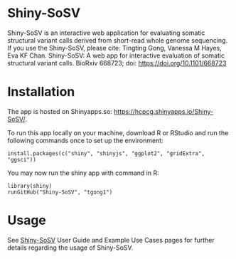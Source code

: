 # Shiny-SoSV

Shiny-SoSV is an interactive web application for evaluating somatic structural variant calls derived from short-read whole genome sequencing. 
If you use the Shiny-SoSV, please cite:
Tingting Gong, Vanessa M Hayes, Eva KF Chan. Shiny-SoSV: A web app for interactive evaluation of somatic structural variant calls. BioRxiv 668723; doi: https://doi.org/10.1101/668723

# Installation
The app is hosted on Shinyapps.so: https://hcpcg.shinyapps.io/Shiny-SoSV/.

To run this app locally on your machine, download R or RStudio and run the following commands once to set up the environment:
```
install.packages(c("shiny", "shinyjs", "ggplot2", "gridExtra", "ggsci"))
```
You may now run the shiny app with command in R:
```
library(shiny)
runGitHub("Shiny-SoSV", "tgong1")
```

# Usage
See [Shiny-SoSV](https://hcpcg.shinyapps.io/Shiny-SoSV/) User Guide and Example Use Cases pages for further details regarding the usage of Shiny-SoSV. 
